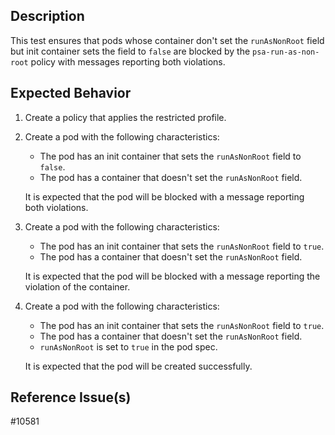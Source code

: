 ## Description

This test ensures that pods whose container don't set the `runAsNonRoot` field but init container sets the field to `false` are blocked by the `psa-run-as-non-root` policy with messages reporting both violations.

## Expected Behavior

1. Create a policy that applies the restricted profile.

2. Create a pod with the following characteristics:
   - The pod has an init container that sets the `runAsNonRoot` field to `false`.
   - The pod has a container that doesn't set the `runAsNonRoot` field.

   It is expected that the pod will be blocked with a message reporting both violations.

3. Create a pod with the following characteristics:
    - The pod has an init container that sets the `runAsNonRoot` field to `true`.
    - The pod has a container that doesn't set the `runAsNonRoot` field.
    
    It is expected that the pod will be blocked with a message reporting the violation of the container.

4. Create a pod with the following characteristics:
    - The pod has an init container that sets the `runAsNonRoot` field to `true`.
    - The pod has a container that doesn't set the `runAsNonRoot` field.
    - `runAsNonRoot` is set to `true` in the pod spec.

    It is expected that the pod will be created successfully.

## Reference Issue(s)

#10581
